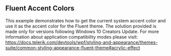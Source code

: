 ## Fluent Accent Colors
This example demonstrates how to get the current system accent color and use it as the accent color for the Fluent theme. 
The solution provided is made only for versions following Windows 10 Creators Update. For more information about application compatibility modes please visit:
https://docs.telerik.com/devtools/wpf/styling-and-appearance/themes-suite/common-styling-appearance-fluent-theme#acrylic-effect

[//]: <KeyWords: fluent, accent, color, windows, noxaml>